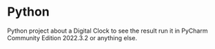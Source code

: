 # Python
 Python project about a Digital Clock 
to see the result run it in PyCharm Community Edition 2022.3.2 or anything else.
